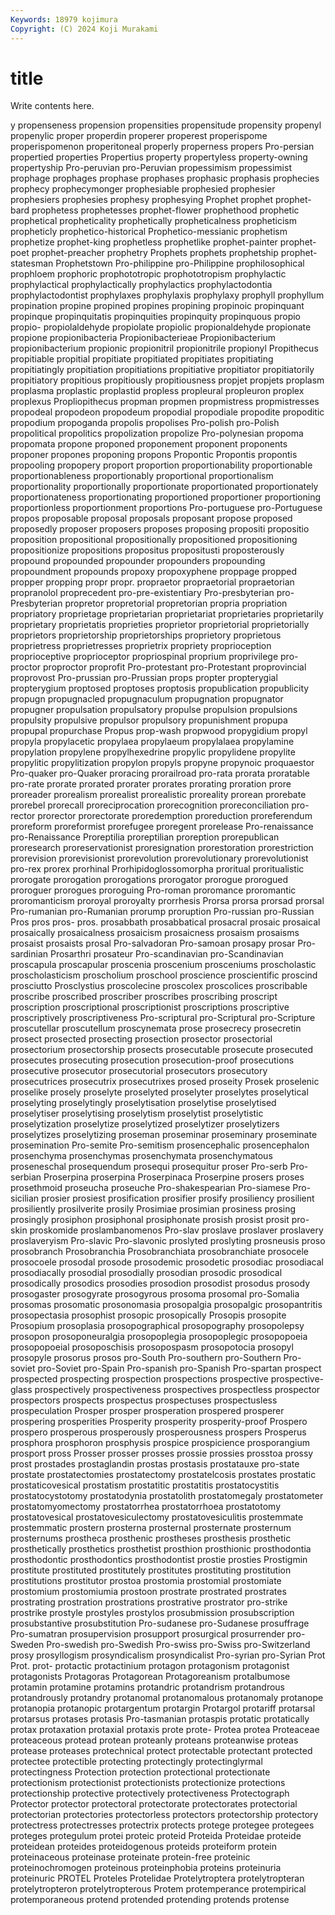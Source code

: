 ```yaml
---
Keywords: 18979 kojimura
Copyright: (C) 2024 Koji Murakami
---
```


# title

Write contents here.



y propenseness propension propensities
propensitude propensity propenyl propenylic proper properdin properer properest properispome properispomenon
properitoneal properly properness propers Pro-persian propertied properties Propertius property propertyless
property-owning propertyship Pro-peruvian pro-Peruvian propessimism propessimist prophage prophages prophase prophases
prophasic prophasis prophecies prophecy prophecymonger prophesiable prophesied prophesier prophesiers prophesies
prophesy prophesying Prophet prophet prophet-bard prophetess prophetesses prophet-flower prophethood prophetic
prophetical propheticality prophetically propheticalness propheticism propheticly prophetico-historical Prophetico-messianic prophetism prophetize
prophet-king prophetless prophetlike prophet-painter prophet-poet prophet-preacher prophetry Prophets prophets prophetship
prophet-statesman Prophetstown Pro-philippine pro-Philippine prophilosophical prophloem prophoric prophototropic prophototropism prophylactic
prophylactical prophylactically prophylactics prophylactodontia prophylactodontist prophylaxes prophylaxis prophylaxy prophyll prophyllum
propination propine propined propines propining propinoic propinquant propinque propinquitatis propinquities
propinquity propinquous propio propio- propiolaldehyde propiolate propiolic propionaldehyde propionate propione
propionibacteria Propionibacterieae Propionibacterium propionibacterium propionic propionitril propionitrile propionyl Propithecus propitiable
propitial propitiate propitiated propitiates propitiating propitiatingly propitiation propitiations propitiative propitiator
propitiatorily propitiatory propitious propitiously propitiousness propjet propjets proplasm proplasma proplastic
proplastid propless propleural propleuron proplex proplexus Propliopithecus propman propmen propmistress
propmistresses propodeal propodeon propodeum propodial propodiale propodite propoditic propodium propoganda
propolis propolises Pro-polish pro-Polish propolitical propolitics propolization propolize Pro-polynesian propoma
propomata propone proponed proponement proponent proponents proponer propones proponing propons
Propontic Propontis propontis propooling propopery proport proportion proportionability proportionable proportionableness
proportionably proportional proportionalism proportionality proportionally proportionate proportionated proportionately proportionateness proportionating
proportioned proportioner proportioning proportionless proportionment proportions Pro-portuguese pro-Portuguese propos proposable
proposal proposals proposant propose proposed proposedly proposer proposers proposes proposing
propositi propositio proposition propositional propositionally propositioned propositioning propositionize propositions propositus
propositusti proposterously propound propounded propounder propounders propounding propoundment propounds propoxy
propoxyphene proppage propped propper propping propr propr. propraetor propraetorial propraetorian
propranolol proprecedent pro-pre-existentiary Pro-presbyterian pro-Presbyterian propretor propretorial propretorian propria propriation
propriatory proprietage proprietarian proprietariat proprietaries proprietarily proprietary proprietatis proprieties proprietor
proprietorial proprietorially proprietors proprietorship proprietorships proprietory proprietous proprietress proprietresses proprietrix
propriety proprioception proprioceptive proprioceptor propriospinal proprium proprivilege pro-proctor proproctor proprofit
Pro-protestant pro-Protestant proprovincial proprovost Pro-prussian pro-Prussian props propter propterygial propterygium
proptosed proptoses proptosis propublication propublicity propugn propugnacled propugnaculum propugnation propugnator
propugner propulsation propulsatory propulse propulsion propulsions propulsity propulsive propulsor propulsory
propunishment propupa propupal propurchase Propus prop-wash propwood propygidium propyl propyla
propylacetic propylaea propylaeum propylalaea propylamine propylation propylene propylhexedrine propylic propylidene
propylite propylitic propylitization propylon propyls propyne propynoic proquaestor Pro-quaker pro-Quaker
proracing prorailroad pro-rata prorata proratable pro-rate prorate prorated prorater prorates
prorating proration prore proreader prorealism prorealist prorealistic proreality prorean prorebate
prorebel prorecall proreciprocation prorecognition proreconciliation pro-rector prorector prorectorate proredemption proreduction
proreferendum proreform proreformist prorefugee proregent prorelease Pro-renaissance pro-Renaissance Proreptilia proreptilian
proreption prorepublican proresearch proreservationist proresignation prorestoration prorestriction prorevision prorevisionist prorevolution
prorevolutionary prorevolutionist pro-rex prorex prorhinal Prorhipidoglossomorpha proritual proritualistic prorogate prorogation
prorogations prorogator prorogue prorogued proroguer prorogues proroguing Pro-roman proromance proromantic
proromanticism proroyal proroyalty prorrhesis Prorsa prorsa prorsad prorsal Pro-rumanian pro-Rumanian
prorump proruption Pro-russian pro-Russian Pros pros pros- pros. prosabbath prosabbatical
prosacral prosaic prosaical prosaically prosaicalness prosaicism prosaicness prosaism prosaisms prosaist
prosaists prosal Pro-salvadoran Pro-samoan prosapy prosar Pro-sardinian Prosarthri prosateur Pro-scandinavian
pro-Scandinavian proscapula proscapular proscenia proscenium prosceniums proscholastic proscholasticism proscholium proschool
proscience proscientific proscind prosciutto Prosclystius proscolecine proscolex proscolices proscribable proscribe
proscribed proscriber proscribes proscribing proscript proscription proscriptional proscriptionist proscriptions proscriptive
proscriptively proscriptiveness Pro-scriptural pro-Scriptural pro-Scripture proscutellar proscutellum proscynemata prose prosecrecy
prosecretin prosect prosected prosecting prosection prosector prosectorial prosectorium prosectorship prosects
prosecutable prosecute prosecuted prosecutes prosecuting prosecution prosecution-proof prosecutions prosecutive prosecutor
prosecutorial prosecutors prosecutory prosecutrices prosecutrix prosecutrixes prosed proseity Prosek proselenic
proselike prosely proselyte proselyted proselyter proselytes proselytical proselyting proselytingly proselytisation
proselytise proselytised proselytiser proselytising proselytism proselytist proselytistic proselytization proselytize proselytized
proselytizer proselytizers proselytizes proselytizing proseman proseminar proseminary proseminate prosemination Pro-semite
Pro-semitism prosencephalic prosencephalon prosenchyma prosenchymas prosenchymata prosenchymatous proseneschal prosequendum prosequi
prosequitur proser Pro-serb Pro-serbian Proserpina proserpina Proserpinaca Proserpine prosers proses
prosethmoid proseucha proseuche Pro-shakespearian Pro-siamese Pro-sicilian prosier prosiest prosification prosifier
prosify prosiliency prosilient prosiliently prosilverite prosily Prosimiae prosimian prosiness prosing
prosingly prosiphon prosiphonal prosiphonate prosish prosist prosit pro-skin proskomide proslambanomenos
Pro-slav proslave proslaver proslavery proslaveryism Pro-slavic Pro-slavonic proslyted proslyting prosneusis
proso prosobranch Prosobranchia Prosobranchiata prosobranchiate prosocele prosocoele prosodal prosode prosodemic
prosodetic prosodiac prosodiacal prosodiacally prosodial prosodially prosodian prosodic prosodical prosodically
prosodics prosodies prosodion prosodist prosodus prosody prosogaster prosogyrate prosogyrous prosoma
prosomal pro-Somalia prosomas prosomatic prosonomasia prosopalgia prosopalgic prosopantritis prosopectasia prosophist
prosopic prosopically Prosopis prosopite Prosopium prosoplasia prosopographical prosopography prosopolepsy prosopon
prosoponeuralgia prosopoplegia prosopoplegic prosopopoeia prosopopoeial prosoposchisis prosopospasm prosopotocia prosopyl prosopyle
prosorus prosos pro-South Pro-southern pro-Southern Pro-soviet pro-Soviet pro-Spain Pro-spanish pro-Spanish
Pro-spartan prospect prospected prospecting prospection prospections prospective prospective-glass prospectively prospectiveness
prospectives prospectless prospector prospectors prospects prospectus prospectuses prospectusless prospeculation Prosper
prosper prosperation prospered prosperer prospering prosperities Prosperity prosperity prosperity-proof Prospero
prospero prosperous prosperously prosperousness prospers Prosperus prosphora prosphoron prosphysis prospice
prospicience prosporangium prosport pross Prosser prosser prosses prossie prossies prosstoa
prossy prost prostades prostaglandin prostas prostasis prostatauxe pro-state prostate prostatectomies
prostatectomy prostatelcosis prostates prostatic prostaticovesical prostatism prostatitic prostatitis prostatocystitis prostatocystotomy
prostatodynia prostatolith prostatomegaly prostatometer prostatomyomectomy prostatorrhea prostatorrhoea prostatotomy prostatovesical prostatovesiculectomy
prostatovesiculitis prostemmate prostemmatic prostern prosterna prosternal prosternate prosternum prosternums prostheca
prosthenic prostheses prosthesis prosthetic prosthetically prosthetics prosthetist prosthion prosthionic prosthodontia
prosthodontic prosthodontics prosthodontist prostie prosties Prostigmin prostitute prostituted prostitutely prostitutes
prostituting prostitution prostitutions prostitutor prostoa prostomia prostomial prostomiate prostomium prostomiumia
prostoon prostrate prostrated prostrates prostrating prostration prostrations prostrative prostrator pro-strike
prostrike prostyle prostyles prostylos prosubmission prosubscription prosubstantive prosubstitution Pro-sudanese pro-Sudanese
prosuffrage Pro-sumatran prosupervision prosupport prosurgical prosurrender pro-Sweden Pro-swedish pro-Swedish Pro-swiss
pro-Swiss pro-Switzerland prosy prosyllogism prosyndicalism prosyndicalist Pro-syrian pro-Syrian Prot Prot.
prot- protactic protactinium protagon protagonism protagonist protagonists Protagoras Protagorean Protagoreanism
protalbumose protamin protamine protamins protandric protandrism protandrous protandrously protandry protanomal
protanomalous protanomaly protanope protanopia protanopic protargentum protargin Protargol protariff protarsal
protarsus protases protasis Pro-tasmanian protaspis protatic protatically protax protaxation protaxial
protaxis prote prote- Protea protea Proteaceae proteaceous protead protean proteanly
proteans proteanwise proteas protease proteases protechnical protect protectable protectant protected
protectee protectible protecting protectingly protectinglyrmal protectingness Protection protection protectional protectionate
protectionism protectionist protectionists protectionize protections protectionship protective protectively protectiveness Protectograph
Protector protector protectoral protectorate protectorates protectorial protectorian protectories protectorless protectors
protectorship protectory protectress protectresses protectrix protects protege protegee protegees proteges
protegulum protei proteic proteid Proteida Proteidae proteide proteidean proteides proteidogenous
proteids proteiform protein proteinaceous proteinase proteinate protein-free proteinic proteinochromogen proteinous
proteinphobia proteins proteinuria proteinuric PROTEL Proteles Protelidae Protelytroptera protelytropteran protelytropteron
protelytropterous Protem protemperance protempirical protemporaneous protend protended protending protends protense
